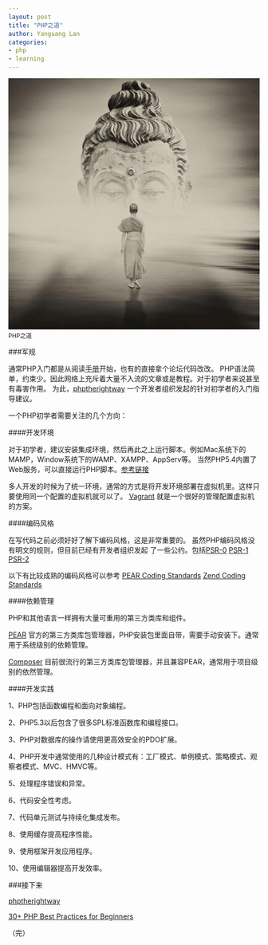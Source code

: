 ```yaml
---
layout: post
title: "PHP之道"
author: Yanguang Lan
categories:
- php
- learning
---
```


<div class="image">
  <img alt="" src="/images/posts/php-the-rightway.jpg" />
  <small>PHP之道</small>
</div>

###军规

通常PHP入门都是从阅读[手册](http://www.php.net/manual/zh/index.php)开始，也有的直接拿个论坛代码改改。
PHP语法简单，约束少。因此网络上充斥着大量不入流的文章或是教程。对于初学者来说甚至有毒害作用。
为此，[phptherightway](http://www.phptherightway.com/) 一个开发者组织发起的针对初学者的入门指导建议。

一个PHP初学者需要关注的几个方向：

####开发环境

对于初学者，建议安装集成环境，然后再此之上运行脚本。例如Mac系统下的MAMP，Window系统下的WAMP、XAMPP、AppServ等。
当然PHP5.4内置了Web服务，可以直接运行PHP脚本。[参考链接](http://www.php.net/manual/en/features.commandline.webserver.php)

多人开发的时候为了统一环境，通常的方式是将开发环境部署在虚拟机里。这样只要使用同一个配置的虚拟机就可以了。
[Vagrant](http://vagrantup.com/) 就是一个很好的管理配置虚拟机的方案。

####编码风格

在写代码之前必须好好了解下编码风格，这是非常重要的。
虽然PHP编码风格没有明文的规则，但目前已经有开发者组织发起
了一些公约。包括[PSR-0](https://github.com/php-fig/fig-standards/blob/master/accepted/PSR-0.md) [PSR-1](https://github.com/php-fig/fig-standards/blob/master/accepted/PSR-1-basic-coding-standard.md) [PSR-2](https://github.com/php-fig/fig-standards/blob/master/accepted/PSR-2-coding-style-guide.md)

以下有比较成熟的编码风格可以参考
[PEAR Coding Standards](http://pear.php.net/manual/en/standards.php)
[Zend Coding Standards](http://framework.zend.com/wiki/display/ZFDEV2/Coding+Standards)

####依赖管理

PHP和其他语言一样拥有大量可重用的第三方类库和组件。

[PEAR](http://pear.php.net/) 官方的第三方类库包管理器，PHP安装包里面自带，需要手动安装下。通常用于系统级别的依赖管理。

[Composer](http://getcomposer.org/) 目前很流行的第三方类库包管理器，并且兼容PEAR，通常用于项目级别的依然管理。

####开发实践

1、PHP包括函数编程和面向对象编程。

2、PHP5.3以后包含了很多SPL标准函数库和编程接口。

3、PHP对数据库的操作请使用更高效安全的PDO扩展。

4、PHP开发中通常使用的几种设计模式有：工厂模式、单例模式、策略模式、观察者模式、MVC、HMVC等。

5、处理程序错误和异常。

6、代码安全性考虑。

7、代码单元测试与持续化集成发布。

8、使用缓存提高程序性能。

9、使用框架开发应用程序。

10、使用编辑器提高开发效率。


###接下来

[phptherightway](http://www.phptherightway.com/)

[30+ PHP Best Practices for Beginners](http://net.tutsplus.com/tutorials/php/30-php-best-practices-for-beginners/)

（完）